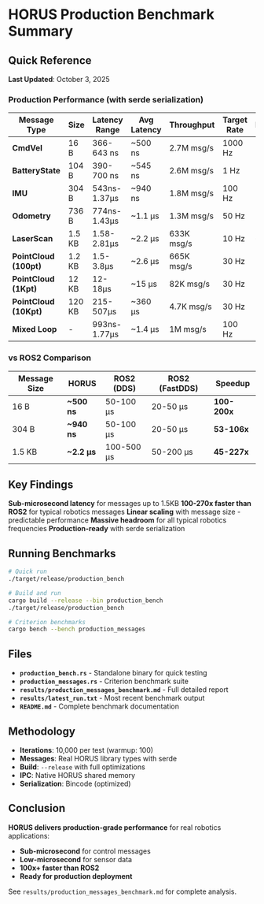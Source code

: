 # HORUS Production Benchmark Summary

## Quick Reference

**Last Updated**: October 3, 2025

### Production Performance (with serde serialization)

| Message Type | Size | Latency Range | Avg Latency | Throughput | Target Rate | Headroom |
|--------------|------|---------------|-------------|------------|-------------|----------|
| **CmdVel** | 16 B | 366-643 ns | ~500 ns | 2.7M msg/s | 1000 Hz | 2,700x |
| **BatteryState** | 104 B | 390-700 ns | ~545 ns | 2.6M msg/s | 1 Hz | 2.6M x |
| **IMU** | 304 B | 543ns-1.37μs | ~940 ns | 1.8M msg/s | 100 Hz | 18,000x |
| **Odometry** | 736 B | 774ns-1.43μs | ~1.1 μs | 1.3M msg/s | 50 Hz | 26,000x |
| **LaserScan** | 1.5 KB | 1.58-2.81μs | ~2.2 μs | 633K msg/s | 10 Hz | 63,000x |
| **PointCloud (100pt)** | 1.2 KB | 1.5-3.8μs | ~2.6 μs | 665K msg/s | 30 Hz | 22,000x |
| **PointCloud (1Kpt)** | 12 KB | 12-18μs | ~15 μs | 82K msg/s | 30 Hz | 2,700x |
| **PointCloud (10Kpt)** | 120 KB | 215-507μs | ~360 μs | 4.7K msg/s | 30 Hz | 155x |
| **Mixed Loop** | - | 993ns-1.77μs | ~1.4 μs | 1M msg/s | 100 Hz | 10,000x |

### vs ROS2 Comparison

| Message Size | HORUS | ROS2 (DDS) | ROS2 (FastDDS) | Speedup |
|--------------|-------|------------|----------------|---------|
| 16 B | **~500 ns** | 50-100 μs | 20-50 μs | **100-200x** |
| 304 B | **~940 ns** | 50-100 μs | 20-50 μs | **53-106x** |
| 1.5 KB | **~2.2 μs** | 100-500 μs | 50-200 μs | **45-227x** |

## Key Findings

 **Sub-microsecond latency** for messages up to 1.5KB
 **100-270x faster than ROS2** for typical robotics messages
 **Linear scaling** with message size - predictable performance
 **Massive headroom** for all typical robotics frequencies
 **Production-ready** with serde serialization

## Running Benchmarks

```bash
# Quick run
./target/release/production_bench

# Build and run
cargo build --release --bin production_bench
./target/release/production_bench

# Criterion benchmarks
cargo bench --bench production_messages
```

## Files

- **`production_bench.rs`** - Standalone binary for quick testing
- **`production_messages.rs`** - Criterion benchmark suite
- **`results/production_messages_benchmark.md`** - Full detailed report
- **`results/latest_run.txt`** - Most recent benchmark output
- **`README.md`** - Complete benchmark documentation

## Methodology

- **Iterations**: 10,000 per test (warmup: 100)
- **Messages**: Real HORUS library types with serde
- **Build**: `--release` with full optimizations
- **IPC**: Native HORUS shared memory
- **Serialization**: Bincode (optimized)

## Conclusion

**HORUS delivers production-grade performance** for real robotics applications:

- **Sub-microsecond** for control messages
- **Low-microsecond** for sensor data
- **100x+ faster than ROS2**
- **Ready for production deployment**

See `results/production_messages_benchmark.md` for complete analysis.

